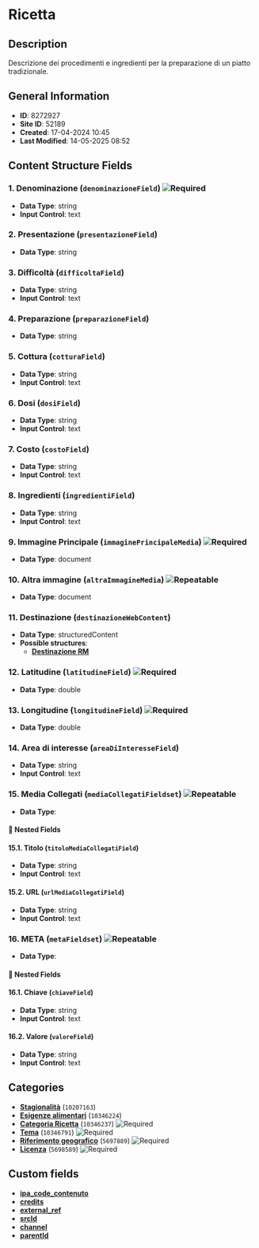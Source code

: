 # Ricetta

## Description
Descrizione dei procedimenti e ingredienti per la preparazione di un piatto tradizionale.
## General Information
- **ID**: 8272927
- **Site ID**: 52189
- **Created**: 17-04-2024 10:45
- **Last Modified**: 14-05-2025 08:52

## Content Structure Fields
### 1. Denominazione (`denominazioneField`) ![Required](https://img.shields.io/badge/*Required-red.svg)
- **Data Type**: string
- **Input Control**: text

### 2. Presentazione (`presentazioneField`) 
- **Data Type**: string

### 3. Difficoltà (`difficoltaField`) 
- **Data Type**: string
- **Input Control**: text

### 4. Preparazione (`preparazioneField`) 
- **Data Type**: string

### 5. Cottura (`cotturaField`) 
- **Data Type**: string
- **Input Control**: text

### 6. Dosi (`dosiField`) 
- **Data Type**: string
- **Input Control**: text

### 7. Costo (`costoField`) 
- **Data Type**: string
- **Input Control**: text

### 8. Ingredienti (`ingredientiField`) 
- **Data Type**: string
- **Input Control**: text

### 9. Immagine Principale (`immaginePrincipaleMedia`) ![Required](https://img.shields.io/badge/*Required-red.svg)
- **Data Type**: document

### 10. Altra immagine (`altraImmagineMedia`) ![Repeatable](https://img.shields.io/badge/🔄Repeatable-blue.svg)
- **Data Type**: document

### 11. Destinazione (`destinazioneWebContent`) 
- **Data Type**: structuredContent
- **Possible structures**:
  - **[Destinazione RM](../../contentStructure/destinazione-rm/README.md)**

### 12. Latitudine (`latitudineField`) ![Required](https://img.shields.io/badge/*Required-red.svg)
- **Data Type**: double

### 13. Longitudine (`longitudineField`) ![Required](https://img.shields.io/badge/*Required-red.svg)
- **Data Type**: double

### 14. Area di interesse (`areaDiInteresseField`) 
- **Data Type**: string
- **Input Control**: text

### 15. Media Collegati (`mediaCollegatiFieldset`) ![Repeatable](https://img.shields.io/badge/🔄Repeatable-blue.svg)
- **Data Type**: 
#### 📁 Nested Fields
#### 15.1. Titolo (`titoloMediaCollegatiField`) 
- **Data Type**: string
- **Input Control**: text

#### 15.2. URL (`urlMediaCollegatiField`) 
- **Data Type**: string
- **Input Control**: text


### 16. META (`metaFieldset`) ![Repeatable](https://img.shields.io/badge/🔄Repeatable-blue.svg)
- **Data Type**: 
#### 📁 Nested Fields
#### 16.1. Chiave (`chiaveField`) 
- **Data Type**: string
- **Input Control**: text

#### 16.2. Valore (`valoreField`) 
- **Data Type**: string
- **Input Control**: text


## Categories
- **[Stagionalità](../../categories/stagionalità.md)** (`10207163`) 
- **[Esigenze alimentari](../../categories/esigenze-alimentari.md)** (`10346224`) 
- **[Categoria Ricetta](../../categories/categoria-ricetta.md)** (`10346237`) ![Required](https://img.shields.io/badge/*Required-red.svg)
- **[Tema](../../categories/tema.md)** (`10346791`) ![Required](https://img.shields.io/badge/*Required-red.svg)
- **[Riferimento geografico](../../categories/riferimento-geografico.md)** (`5697889`) ![Required](https://img.shields.io/badge/*Required-red.svg)
- **[Licenza](../../categories/licenza.md)** (`5698589`) ![Required](https://img.shields.io/badge/*Required-red.svg)
## Custom fields
- **[ipa_code_contenuto](../../customFields/ipa-code-contenuto.md)**
- **[credits](../../customFields/credits.md)**
- **[external_ref](../../customFields/external-ref.md)**
- **[srcId](../../customFields/srcid.md)**
- **[channel](../../customFields/channel.md)**
- **[parentId](../../customFields/parentid.md)**
